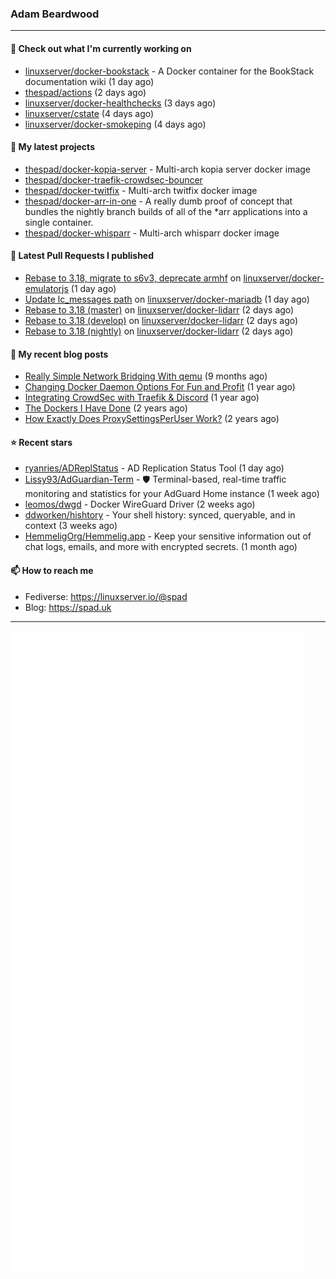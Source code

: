 ### Adam Beardwood
---
#### 👷 Check out what I'm currently working on

- [linuxserver/docker-bookstack](https://github.com/linuxserver/docker-bookstack) - A Docker container for the BookStack documentation wiki (1 day ago)
- [thespad/actions](https://github.com/thespad/actions) (2 days ago)
- [linuxserver/docker-healthchecks](https://github.com/linuxserver/docker-healthchecks) (3 days ago)
- [linuxserver/cstate](https://github.com/linuxserver/cstate) (4 days ago)
- [linuxserver/docker-smokeping](https://github.com/linuxserver/docker-smokeping) (4 days ago)

#### 🌱 My latest projects

- [thespad/docker-kopia-server](https://github.com/thespad/docker-kopia-server) - Multi-arch kopia server docker image 
- [thespad/docker-traefik-crowdsec-bouncer](https://github.com/thespad/docker-traefik-crowdsec-bouncer)
- [thespad/docker-twitfix](https://github.com/thespad/docker-twitfix) - Multi-arch twitfix docker image
- [thespad/docker-arr-in-one](https://github.com/thespad/docker-arr-in-one) - A really dumb proof of concept that bundles the nightly branch builds of all of the *arr applications into a single container.
- [thespad/docker-whisparr](https://github.com/thespad/docker-whisparr) - Multi-arch whisparr docker image

#### 🔨 Latest Pull Requests I published

- [Rebase to 3.18, migrate to s6v3, deprecate armhf](https://github.com/linuxserver/docker-emulatorjs/pull/47) on [linuxserver/docker-emulatorjs](https://github.com/linuxserver/docker-emulatorjs) (1 day ago)
- [Update lc_messages path](https://github.com/linuxserver/docker-mariadb/pull/131) on [linuxserver/docker-mariadb](https://github.com/linuxserver/docker-mariadb) (1 day ago)
- [Rebase to 3.18 (master)](https://github.com/linuxserver/docker-lidarr/pull/94) on [linuxserver/docker-lidarr](https://github.com/linuxserver/docker-lidarr) (2 days ago)
- [Rebase to 3.18 (develop)](https://github.com/linuxserver/docker-lidarr/pull/93) on [linuxserver/docker-lidarr](https://github.com/linuxserver/docker-lidarr) (2 days ago)
- [Rebase to 3.18 (nightly)](https://github.com/linuxserver/docker-lidarr/pull/92) on [linuxserver/docker-lidarr](https://github.com/linuxserver/docker-lidarr) (2 days ago)

#### 📜 My recent blog posts

- [Really Simple Network Bridging With qemu](https://spad.uk/really-simple-network-bridging-with-qemu/) (9 months ago)
- [Changing Docker Daemon Options For Fun and Profit](https://spad.uk/changing-docker-daemon-options-for-fun-and-profit/) (1 year ago)
- [Integrating CrowdSec with Traefik &amp; Discord](https://spad.uk/integrating-crowdsec-with-traefik-discord/) (1 year ago)
- [The Dockers I Have Done](https://spad.uk/the-dockers-ive-done/) (2 years ago)
- [How Exactly Does ProxySettingsPerUser Work?](https://spad.uk/how-does-proxysettingsperuser-work/) (2 years ago)

#### ⭐ Recent stars

- [ryanries/ADReplStatus](https://github.com/ryanries/ADReplStatus) - AD Replication Status Tool (1 day ago)
- [Lissy93/AdGuardian-Term](https://github.com/Lissy93/AdGuardian-Term) - 🛡️ Terminal-based, real-time traffic monitoring and statistics for your AdGuard Home instance (1 week ago)
- [leomos/dwgd](https://github.com/leomos/dwgd) - Docker WireGuard Driver (2 weeks ago)
- [ddworken/hishtory](https://github.com/ddworken/hishtory) - Your shell history: synced, queryable, and in context (3 weeks ago)
- [HemmeligOrg/Hemmelig.app](https://github.com/HemmeligOrg/Hemmelig.app) - Keep your sensitive information out of chat logs, emails, and more with encrypted secrets. (1 month ago)

#### 📫 How to reach me
- Fediverse: https://linuxserver.io/@spad
- Blog: https://spad.uk
---
<img src="https://raw.githubusercontent.com/thespad/thespad/main/github-metrics.svg">
